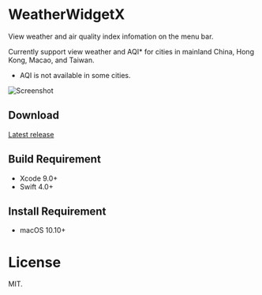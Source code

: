 # WeatherWidgetX
View weather and air quality index infomation on the menu bar.

Currently support view weather and AQI* for cities in mainland China, Hong Kong, Macao, and Taiwan.

* AQI is not available in some cities.

![Screenshot](https://ws3.sinaimg.cn/large/006tNc79ly1fha52b9gaij30im0j8gqj.jpg)

## Download
[Latest release](https://github.com/JunyuKuang/WeatherWidgetX/releases)

## Build Requirement
- Xcode 9.0+
- Swift 4.0+

## Install Requirement
- macOS 10.10+

# License
MIT.
